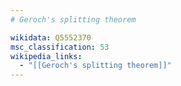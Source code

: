 ```yaml
---
# Geroch's splitting theorem

wikidata: Q5552370
msc_classification: 53
wikipedia_links:
  - "[[Geroch's splitting theorem]]"
---
```

